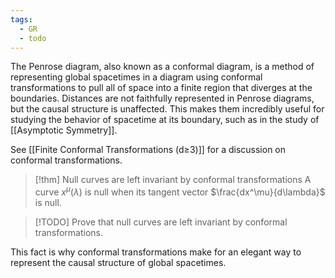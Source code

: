 ```yaml
---
tags:
  - GR
  - todo
---
```

The Penrose diagram, also known as a conformal diagram, is a method of representing global spacetimes in a diagram using conformal transformations to pull all of space into a finite region that diverges at the boundaries. Distances are not faithfully represented in Penrose diagrams, but the causal structure is unaffected. This makes them incredibly useful for studying the behavior of spacetime at its boundary, such as in the study of [[Asymptotic Symmetry]].

See [[Finite Conformal Transformations (d≥3)]] for a discussion on conformal transformations.


>[!thm] Null curves are left invariant by conformal transformations
> A curve $x^\mu(\lambda)$ is null when its tangent vector $\frac{dx^\mu}{d\lambda}$ is null. 

>[!TODO]
>Prove that null curves are left invariant by conformal transformations.

This fact is why conformal transformations make for an elegant way to represent the causal structure of global spacetimes. 